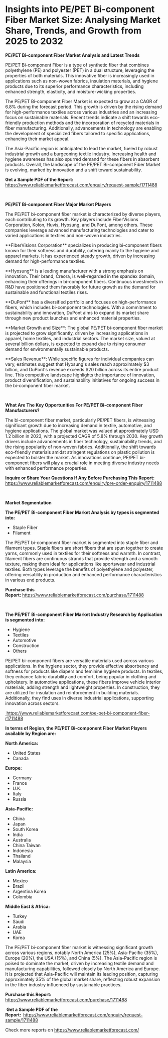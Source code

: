 <p><h1>Insights into PE/PET Bi-component Fiber Market Size: Analysing Market Share, Trends, and Growth from 2025 to 2032</h1></p><p><strong>PE/PET Bi-component Fiber Market Analysis and Latest Trends</strong></p>
<p><p>PE/PET Bi-component Fiber is a type of synthetic fiber that combines polyethylene (PE) and polyester (PET) in a dual structure, leveraging the properties of both materials. This innovative fiber is increasingly used in applications such as non-woven fabrics, insulation materials, and hygiene products due to its superior performance characteristics, including enhanced strength, elasticity, and moisture-wicking properties.</p><p>The PE/PET Bi-component Fiber Market is expected to grow at a CAGR of 6.8% during the forecast period. This growth is driven by the rising demand for high-performance textiles across various industries and an increasing focus on sustainable materials. Recent trends indicate a shift towards eco-friendly production methods and the incorporation of recycled materials in fiber manufacturing. Additionally, advancements in technology are enabling the development of specialized fibers tailored to specific applications, enhancing their market appeal.</p><p>The Asia-Pacific region is anticipated to lead the market, fueled by robust industrial growth and a burgeoning textile industry. Increasing health and hygiene awareness has also spurred demand for these fibers in absorbent products. Overall, the landscape of the PE/PET Bi-component Fiber Market is evolving, marked by innovation and a shift toward sustainability.</p></p>
<p><strong>Get a Sample PDF of the Report:&nbsp;</strong> <a href="https://www.reliablemarketforecast.com/enquiry/request-sample/1711488?utm_campaign=2783&utm_medium=2&utm_source=Github&utm_content=ia&utm_term=27032025&utm_id=pepet-bi-component-fiber">https://www.reliablemarketforecast.com/enquiry/request-sample/1711488</a></p>
<p>&nbsp;</p>
<p><strong>PE/PET Bi-component Fiber Major Market Players</strong></p>
<p><p>The PE/PET bi-component fiber market is characterized by diverse players, each contributing to its growth. Key players include FiberVisions Corporation, Kolon, Huvis, Hyosung, and DuPont, among others. These companies leverage advanced manufacturing technologies and cater to varied applications in textiles and non-woven industries.</p><p>**FiberVisions Corporation** specializes in producing bi-component fibers known for their softness and durability, catering mainly to the hygiene and apparel markets. It has experienced steady growth, driven by increasing demand for high-performance textiles.</p><p>**Hyosung** is a leading manufacturer with a strong emphasis on innovation. Their brand, Creora, is well-regarded in the spandex domain, enhancing their offerings in bi-component fibers. Continuous investments in R&D have positioned them favorably for future growth as the demand for sustainable and functional textiles rises.</p><p>**DuPont** has a diversified portfolio and focuses on high-performance fibers, which includes bi-component technologies. With a commitment to sustainability and innovation, DuPont aims to expand its market share through new product launches and enhanced material properties.</p><p>**Market Growth and Size**: The global PE/PET bi-component fiber market is projected to grow significantly, driven by increasing applications in apparel, home textiles, and industrial sectors. The market size, valued at several billion dollars, is expected to expand due to rising consumer demand for environmentally sustainable products.</p><p>**Sales Revenue**: While specific figures for individual companies can vary, estimates suggest that Hyosung's sales reach approximately $3 billion, and DuPont's revenue exceeds $20 billion across its entire product line. This competitive landscape highlights the importance of innovation, product diversification, and sustainability initiatives for ongoing success in the bi-component fiber market.</p></p>
<p>&nbsp;</p>
<p><strong>What Are The Key Opportunities For PE/PET Bi-component Fiber Manufacturers?</strong></p>
<p><p>The bi-component fiber market, particularly PE/PET fibers, is witnessing significant growth due to increasing demand in textile, automotive, and hygiene applications. The global market was valued at approximately USD 1.2 billion in 2023, with a projected CAGR of 5.8% through 2030. Key growth drivers include advancements in fiber technology, sustainability trends, and the rising popularity of non-woven fabrics. Additionally, the shift towards eco-friendly materials amidst stringent regulations on plastic pollution is expected to bolster the market. As innovations continue, PE/PET bi-component fibers will play a crucial role in meeting diverse industry needs with enhanced performance properties.</p></p>
<p><strong>Inquire or Share Your Questions If Any Before Purchasing This Report:</strong> <a href="https://www.reliablemarketforecast.com/enquiry/pre-order-enquiry/1711488?utm_campaign=2783&utm_medium=2&utm_source=Github&utm_content=ia&utm_term=27032025&utm_id=pepet-bi-component-fiber">https://www.reliablemarketforecast.com/enquiry/pre-order-enquiry/1711488</a></p>
<p>&nbsp;</p>
<p><strong>Market Segmentation</strong></p>
<p><strong>The PE/PET Bi-component Fiber Market Analysis by types is segmented into:</strong></p>
<p><ul><li>Staple Fiber</li><li>Filament</li></ul></p>
<p><p>The PE/PET bi-component fiber market is segmented into staple fiber and filament types. Staple fibers are short fibers that are spun together to create yarns, commonly used in textiles for their softness and warmth. In contrast, filament fibers are continuous strands that provide strength and a smooth texture, making them ideal for applications like sportswear and industrial textiles. Both types leverage the benefits of polyethylene and polyester, offering versatility in production and enhanced performance characteristics in various end products.</p></p>
<p><strong>Purchase this Report:&nbsp;</strong><a href="https://www.reliablemarketforecast.com/purchase/1711488?utm_campaign=2783&utm_medium=2&utm_source=Github&utm_content=ia&utm_term=27032025&utm_id=pepet-bi-component-fiber">https://www.reliablemarketforecast.com/purchase/1711488</a></p>
<p>&nbsp;</p>
<p><strong>The PE/PET Bi-component Fiber Market Industry Research by Application is segmented into:</strong></p>
<p><ul><li>Hygiene</li><li>Textiles</li><li>Automotive</li><li>Construction</li><li>Others</li></ul></p>
<p><p>PE/PET bi-component fibers are versatile materials used across various applications. In the hygiene sector, they provide effective absorbency and softness for products like diapers and feminine hygiene products. In textiles, they enhance fabric durability and comfort, being popular in clothing and upholstery. In automotive applications, these fibers improve vehicle interior materials, adding strength and lightweight properties. In construction, they are utilized for insulation and reinforcement in building materials. Additionally, they find uses in diverse industrial applications, supporting innovation across sectors.</p></p>
<p><a href="https://www.reliablemarketforecast.com/pe-pet-bi-component-fiber-r1711488?utm_campaign=2783&utm_medium=2&utm_source=Github&utm_content=ia&utm_term=27032025&utm_id=pepet-bi-component-fiber">&nbsp;https://www.reliablemarketforecast.com/pe-pet-bi-component-fiber-r1711488</a></p>
<p><strong>In terms of Region, the PE/PET Bi-component Fiber Market Players available by Region are:</strong></p>
<p>
    <p> <strong> North America: </strong>
        <ul>
            <li>United States</li>
            <li>Canada</li>
        </ul>
        </p> 
    <p> <strong> Europe: </strong>
        <ul>
            <li>Germany</li>
            <li>France</li>
            <li>U.K.</li>
            <li>Italy</li>
            <li>Russia</li>
        </ul>
        </p> 
    <p> <strong> Asia-Pacific: </strong>
        <ul>
            <li>China</li>
            <li>Japan</li>
            <li>South Korea</li>
            <li>India</li>
            <li>Australia</li>
            <li>China Taiwan</li>
            <li>Indonesia</li>
            <li>Thailand</li>
            <li>Malaysia</li>
        </ul>
        </p> 
    <p> <strong> Latin America: </strong>
        <ul>
            <li>Mexico</li>
            <li>Brazil</li>
            <li>Argentina Korea</li>
            <li>Colombia</li>
        </ul>
        </p> 
    <p> <strong> Middle East & Africa: </strong>
        <ul>
            <li>Turkey</li>
            <li>Saudi</li>
            <li>Arabia</li>
            <li>UAE</li>
            <li>Korea</li>
        </ul>
    </p>
    </p>
<p><p>The PE/PET bi-component fiber market is witnessing significant growth across various regions, notably North America (25%), Asia-Pacific (35%), Europe (20%), the USA (15%), and China (5%). The Asia-Pacific region is poised to dominate the market, driven by increasing textile demand and manufacturing capabilities, followed closely by North America and Europe. It is projected that Asia-Pacific will maintain its leading position, capturing approximately 35% of the global market share, reflecting robust expansion in the fiber industry influenced by sustainable practices.</p></p>
<p><strong>Purchase this Report: </strong><a href="https://www.reliablemarketforecast.com/purchase/1711488?utm_campaign=2783&utm_medium=2&utm_source=Github&utm_content=ia&utm_term=27032025&utm_id=pepet-bi-component-fiber">https://www.reliablemarketforecast.com/purchase/1711488</a></p>
<p>&nbsp;<strong>Get a Sample PDF of the Report:&nbsp;&nbsp;</strong><a href="https://www.reliablemarketforecast.com/enquiry/request-sample/1711488?utm_campaign=2783&utm_medium=2&utm_source=Github&utm_content=ia&utm_term=27032025&utm_id=pepet-bi-component-fiber">https://www.reliablemarketforecast.com/enquiry/request-sample/1711488</a></p>
<p><strong></strong></p>
<p>Check more reports on <a href="https://www.reliablemarketforecast.com/?utm_campaign=2783&utm_medium=2&utm_source=Github&utm_content=ia&utm_term=27032025&utm_id=pepet-bi-component-fiber">https://www.reliablemarketforecast.com/</a></p>